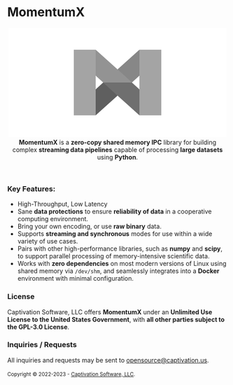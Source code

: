 # MomentumX

<p align="center">
    <img src="https://github.com/captivationsoftware/MomentumX/blob/main/Logo.png?raw=true" title="MomentumX Logo" />
    <br/>
    <span>
        <strong>MomentumX</strong> is a <strong>zero-copy shared memory IPC</strong> library for building complex <strong>streaming data pipelines</strong> capable of processing <strong>large datasets</strong> using <strong>Python</strong>. 
    </span>
</p>

<br />

### Key Features:
- High-Throughput, Low Latency
- Sane **data protections** to ensure **reliability of data** in a cooperative computing environment. 
- Bring your own encoding, or use **raw binary** data.
- Supports **streaming and synchronous** modes for use within a wide variety of use cases. 
- Pairs with other high-performance libraries, such as **numpy** and **scipy**, to support parallel processing of memory-intensive scientific data.
- Works with **zero dependencies** on most modern versions of Linux using shared memory via `/dev/shm`, and seamlessly integrates into a **Docker** environment with minimal configuration. 


### License
Captivation Software, LLC offers **MomentumX** under an **Unlimited Use License to the United States Government**, with **all other parties subject to the GPL-3.0 License**.

### Inquiries / Requests
All inquiries and requests may be sent to <a href="mailto:opensource@captivation.us">opensource@captivation.us</a>.


<small>
    Copyright &copy; 2022-2023 - <a href="https://captivation.us" target="_blank">Captivation Software, LLC</a>.
</small>